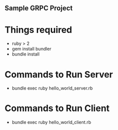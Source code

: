 ## Sample GRPC Project

# Things required
* ruby > 2
* gem install bundler
* bundle install


# Commands to Run Server
* bundle exec ruby hello_world_server.rb

# Commands to Run Client

* bundle exec ruby hello_world_client.rb
